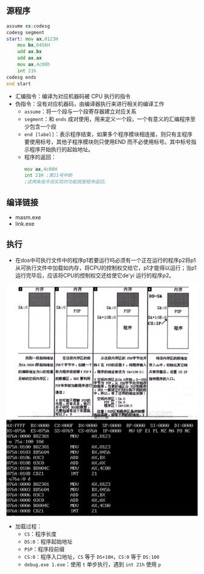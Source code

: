 ## 源程序
```asm
assume cs:codesg 
codesg segment 
start: mov ax,0123H
    mov bx,0456H
    add ax,bx
    add ax,ax
    mov ax,4c00h
    int 21h
codesg ends 
end start
```
- 汇编指令：编译为对应机器码被 CPU 执行的指令
- 伪指令：没有对应机器码，由编译器执行来进行相关的编译工作
  - `assume`：将一个段与一个段寄存器建立对应关系
  - `segment`：和 `ends` 成对使用，用来定义一个段，一个有意义的汇编程序至少包含一个段
  - `end [label]`：表示程序结束，如果多个程序模块相连接，则只有主程序要使用标号，其他子程序模块则只使用END 而不必使用标号。其中标号指示程序开始执行的起始地址。
  - 程序的返回：
    ```asm
    mov ax,4c00H
    int 21H ;第21号中断
    ;这两条指令说实现的功能就是程序返回。
    ```
## 编译链接
- masm.exe
- link.exe
## 执行
- 在dos中可执行文件中的程序p1若要运行吗必须有一个正在运行的程序p2将p1从可执行文件中加载如内存，将CPU的控制权交给它，p1才能得以运行；当p1运行完毕后，应该将CPU的控制权交还给使它de'yi 运行的程序p2。

<img src="./asserts/程序加载过程.png"></img>
<img src="./asserts/程序加载内存.png"></img>

- 加载过程：
  - `CS`：程序长度 
  - `DS:0`：程序起始地址
  - `PSP`：程序段前缀
  - `CS:0`：程序入口地址，`CS` 等于 `DS+10H`，`CS:0` 等于 `DS:100`
  - `debug.exe 1.exe`：使用 `t` 单步执行，遇到 `int 21h` 使用 `p`
